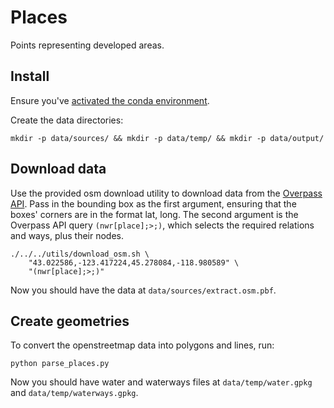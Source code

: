# Places

Points representing developed areas.

## Install

Ensure you've [activated the conda environment](../../README.md#building-datasets).

Create the data directories:

```
mkdir -p data/sources/ && mkdir -p data/temp/ && mkdir -p data/output/
```

## Download data

Use the provided osm download utility to download data from the [Overpass API](https://wiki.openstreetmap.org/wiki/Overpass_API). Pass in the bounding box as the first argument, ensuring that the boxes' corners are in the format lat, long. The second argument is the Overpass API query `(nwr[place];>;)`, which selects the required relations and ways, plus their nodes.

```
./../../utils/download_osm.sh \
    "43.022586,-123.417224,45.278084,-118.980589" \
    "(nwr[place];>;)"
```

Now you should have the data at `data/sources/extract.osm.pbf`.

## Create geometries

To convert the openstreetmap data into polygons and lines, run:

```
python parse_places.py
```

Now you should have water and waterways files at `data/temp/water.gpkg` and `data/temp/waterways.gpkg`.
